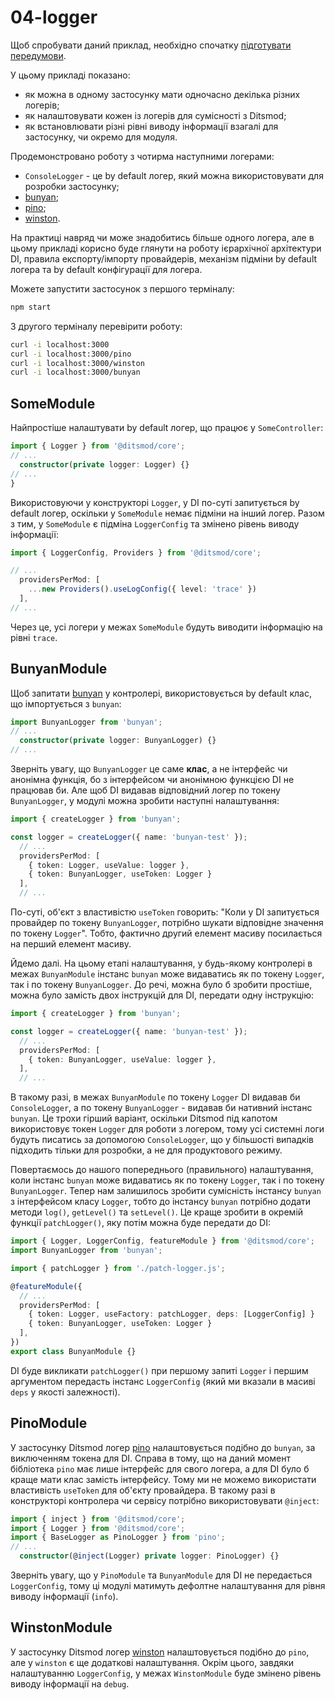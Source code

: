 # 04-logger

Щоб спробувати даний приклад, необхідно спочатку [підготувати передумови](./prerequisite).

У цьому прикладі показано:
- як можна в одному застосунку мати одночасно декілька різних логерів;
- як налаштовувати кожен із логерів для сумісності з Ditsmod;
- як встановлювати різні рівні виводу інформації взагалі для застосунку, чи окремо для модуля.

Продемонстровано роботу з чотирма наступними логерами:

- `ConsoleLogger` - це by default логер, який можна використовувати для розробки застосунку;
- [bunyan][6];
- [pino][7];
- [winston][5].

На практиці навряд чи може знадобитись більше одного логера, але в цьому прикладі корисно буде глянути на роботу ієрархічної архітектури DI, правила експорту/імпорту провайдерів, механізм підміни by default логера та by default конфігурації для логера.

Можете запустити застосунок з першого терміналу:

```bash
npm start
```

З другого терміналу перевірити роботу:

```bash
curl -i localhost:3000
curl -i localhost:3000/pino
curl -i localhost:3000/winston
curl -i localhost:3000/bunyan
```

## SomeModule

Найпростіше налаштувати by default логер, що працює у `SomeController`:

```ts
import { Logger } from '@ditsmod/core';
// ...
  constructor(private logger: Logger) {}
// ...
}
```

Використовуючи у конструкторі `Logger`, у DI по-суті запитується by default логер, оскільки у `SomeModule` немає підміни на інший логер. Разом з тим, у `SomeModule` є підміна `LoggerConfig` та змінено рівень виводу інформації:

```ts
import { LoggerConfig, Providers } from '@ditsmod/core';

// ...
  providersPerMod: [
    ...new Providers().useLogConfig({ level: 'trace' })
  ],
// ...
```

Через це, усі логери у межах `SomeModule` будуть виводити інформацію на рівні `trace`.

## BunyanModule

Щоб запитати [bunyan][6] у контролері, використовується by default клас, що імпортується з `bunyan`:

```ts
import BunyanLogger from 'bunyan';
// ...
  constructor(private logger: BunyanLogger) {}
// ...
```

Зверніть увагу, що `BunyanLogger` це саме **клас**, а не інтерфейс чи анонімна функція, бо з інтерфейсом чи анонімною функцією DI не працював би. Але щоб DI видавав відповідний логер по токену `BunyanLogger`, у модулі можна зробити наступні налаштування:

```ts
import { createLogger } from 'bunyan';

const logger = createLogger({ name: 'bunyan-test' });
  // ...
  providersPerMod: [
    { token: Logger, useValue: logger },
    { token: BunyanLogger, useToken: Logger }
  ],
  // ...
```

По-суті, об'єкт з властивістю `useToken` говорить: "Коли у DI запитується провайдер по токену `BunyanLogger`, потрібно шукати відповідне значення по токену `Logger`". Тобто, фактично другий елемент масиву посилається на перший елемент масиву.

Йдемо далі. На цьому етапі налаштування, у будь-якому контролері в межах `BunyanModule` інстанс `bunyan` може видаватись як по токену `Logger`, так і по токену `BunyanLogger`. До речі, можна було б зробити простіше, можна було замість двох інструкцій для DI, передати одну інструкцію:

```ts
import { createLogger } from 'bunyan';

const logger = createLogger({ name: 'bunyan-test' });
  // ...
  providersPerMod: [
    { token: BunyanLogger, useValue: logger },
  ],
  // ...
```

В такому разі, в межах `BunyanModule` по токену `Logger` DI видавав би `ConsoleLogger`, а по токену `BunyanLogger` - видавав би нативний інстанс `bunyan`. Це трохи гірший варіант, оскільки Ditsmod під капотом використовує токен `Logger` для роботи з логером, тому усі системні логи будуть писатись за допомогою `ConsoleLogger`, що у більшості випадків підходить тільки для розробки, а не для продуктового режиму.

Повертаємось до нашого попереднього (правильного) налаштування, коли інстанс `bunyan` може видаватись як по токену `Logger`, так і по токену `BunyanLogger`. Тепер нам залишилось зробити сумісність інстансу `bunyan` з інтерфейсом класу `Logger`, тобто до інстансу `bunyan` потрібно додати методи `log()`, `getLevel()` та `setLevel()`. Це краще зробити в окремій функції `patchLogger()`, яку потім можна буде передати до DI:

```ts
import { Logger, LoggerConfig, featureModule } from '@ditsmod/core';
import BunyanLogger from 'bunyan';

import { patchLogger } from './patch-logger.js';

@featureModule({
  // ...
  providersPerMod: [
    { token: Logger, useFactory: patchLogger, deps: [LoggerConfig] }
    { token: BunyanLogger, useToken: Logger }
  ],
})
export class BunyanModule {}
```

DI буде викликати `patchLogger()` при першому запиті `Logger` і першим аргументом передасть інстанс `LoggerConfig` (який ми вказали в масиві `deps` у якості залежності).

## PinoModule

У застосунку Ditsmod логер [pino][7] налаштовується подібно до `bunyan`, за виключенням токена для DI. Справа в тому, що на даний момент бібліотека `pino` має лише інтерфейс для свого логера, а для DI було б краще мати клас замість інтерфейсу. Тому ми не можемо використати властивість `useToken` для об'єкту провайдера. В такому разі в конструкторі контролера чи сервісу потрібно використовувати `@inject`:

```ts
import { inject } from '@ditsmod/core';
import { Logger } from '@ditsmod/core';
import { BaseLogger as PinoLogger } from 'pino';
// ...
  constructor(@inject(Logger) private logger: PinoLogger) {}
```

Зверніть увагу, що у `PinoModule` та `BunyanModule` для DI не передається `LoggerConfig`, тому ці модулі матимуть дефолтне налаштування для рівня виводу інформації (`info`).

## WinstonModule

У застосунку Ditsmod логер [winston][5] налаштовується подібно до `pino`, але у `winston` є ще додаткові налаштування. Окрім цього, завдяки налаштуванню `LoggerConfig`, у межах `WinstonModule` буде змінено рівень виводу інформації на `debug`.

[5]: https://github.com/winstonjs/winston
[6]: https://github.com/trentm/node-bunyan
[7]: https://github.com/pinojs/pino
